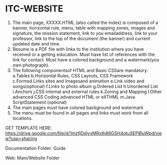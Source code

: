 # ITC-WEBSITE

1. The main page, XXXXX.HTML (also called the index) is composed of a banner, horizontal rule, menu, table with mapping zones, images and signature, the mission statement, link to you emailaddress, link to your professor, link to the top of the document (the banner) and current updated date and time.
2. Resume is a PDF file with links to the institution where you have received or a getting education. Must have list of references with the link for contact. Must have a colored background and a watermark(you own photograph).
3. The following componentsof HTML and Basic CSSare mandatory:
      a.Tables
      b.Horizontal Rules, CSS Layouts, CSS Framework
      c.Formsd.Links sites and Imagesand animation
      e.Link video and songs(optional)
      f.Links to photo album
      g.Ordered List
      h.Unordered List
      i.Anchors
      j.CSS internal and external rules
      k.Zoning and Mapping
      l.Other advanced CSS Coding advanced HTML or eXTHML
      m.Java ScriptStatement (optional)
4. The main pages must have colored background and watermark
5. The menu must be found in all pages and links must work from all locations.

GET TEMPLATE HERE: https://drive.google.com/file/d/1mzfjDdjyxMRxth86GSH4qtuSEPlBuWpd/view?usp=sharing

Documentation Folder: Guide 

Web: Main/Website Folder
